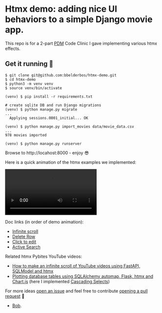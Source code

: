 # Htmx demo: adding nice UI behaviors to a simple Django movie app.

This repo is for a 2-part [PDM](https://pybit.es/catalogue/the-pdm-program/) Code Clinic I gave implementing various htmx effects.

## Get it running 💪

```
$ git clone git@github.com:bbelderbos/htmx-demo.git
$ cd htmx-demo
$ python3 -m venv venv
$ source venv/bin/activate

(venv) $ pip install -r requirements.txt

# create sqlite DB and run Django migrations
(venv) $ python manage.py migrate
...
  Applying sessions.0001_initial... OK

(venv) $ python manage.py import_movies data/movie_data.csv
...
978 movies imported

(venv) $ python manage.py runserver
```

Browse to http://locahost:8000 - enjoy 😎

Here is a quick animation of the htmx examples we implemented:

<video src="https://github.com/bbelderbos/htmx-demo/assets/387927/68a78871-2d36-49c9-9e87-3dad982ba811" controls="controls" style="max-width: 730px;">
</video>

Doc links (in order of demo animation):
- [Infinite scroll](https://htmx.org/examples/infinite-scroll/)
- [Delete Row](https://htmx.org/examples/delete-row/)
- [Click to edit](https://htmx.org/examples/click-to-edit/)
- [Active Search](https://htmx.org/examples/active-search/)

Related htmx Pybites YouTube videos:
- [How to make an infinite scroll of YouTube videos using FastAPI, SQLModel and htmx](https://www.youtube.com/watch?v=5uOCUkJU-4Q)
- [Plotting database tables using SQLAlchemy automap, Flask, htmx and Chart.js](https://www.youtube.com/watch?v=EbKeZkobGbA) (here I implemented [Cascading Selects](https://htmx.org/examples/value-select/))

For more ideas [open an issue](https://github.com/bbelderbos/htmx-demo/issues) and feel free to contribute [opening a pull request](https://github.com/bbelderbos/htmx-demo/pulls) 🙏

- [Bob](https://github.com/bbelderbos).
